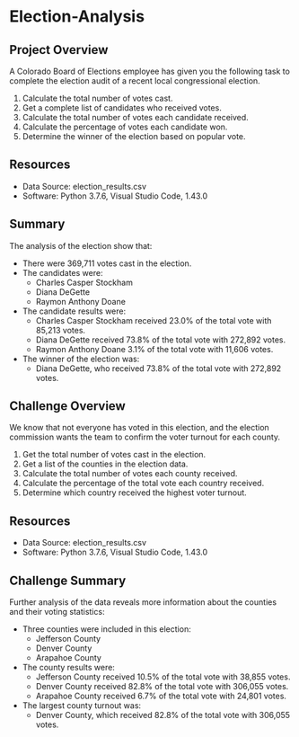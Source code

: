 # Election-Analysis

## Project Overview
A Colorado Board of Elections employee has given you the following task to complete the election audit of a recent local congressional election.

1. Calculate the total number of votes cast.
2. Get a complete list of candidates who received votes.
3. Calculate the total number of votes each candidate received.
4. Calculate the percentage of votes each candidate won.
5. Determine the winner of the election based on popular vote.

## Resources
- Data Source: election_results.csv
- Software: Python 3.7.6, Visual Studio Code, 1.43.0

## Summary
The analysis of the election show that:
- There were 369,711 votes cast in the election.
- The candidates were:
  - Charles Casper Stockham
  - Diana DeGette
  - Raymon Anthony Doane
- The candidate results were:
  - Charles Casper Stockham received 23.0% of the total vote with 85,213 votes.
  - Diana DeGette received 73.8% of the total vote with 272,892 votes.
  - Raymon Anthony Doane 3.1% of the total vote with 11,606 votes.
- The winner of the election was:
  - Diana DeGette, who received 73.8% of the total vote with 272,892 votes.

## Challenge Overview
We know that not everyone has voted in this election, and the election commission wants the team to confirm the voter turnout for each county.

1. Get the total number of votes cast in the election.
2. Get a list of the counties in the election data.
3. Calculate the total number of votes each county received.
4. Calculate the percentage of the total vote each country received.
5. Determine which country received the highest voter turnout.

## Resources
- Data Source: election_results.csv
- Software: Python 3.7.6, Visual Studio Code, 1.43.0

## Challenge Summary
Further analysis of the data reveals more information about the counties and their voting statistics:
- Three counties were included in this election:
  - Jefferson County
  - Denver County
  - Arapahoe County
- The county results were:
  - Jefferson County received 10.5% of the total vote with 38,855 votes.
  - Denver County received 82.8% of the total vote with 306,055 votes.
  - Arapahoe County received 6.7% of the total vote with 24,801 votes.
- The largest county turnout was:
  - Denver County, which received 82.8% of the total vote with 306,055 votes.
